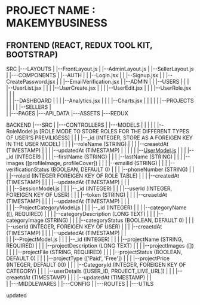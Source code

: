 # PROJECT NAME : MAKEMYBUSINESS

## FRONTEND (REACT, REDUX TOOL KIT, BOOTSTRAP)

SRC
|---LAYOUTS
|   |--FrontLayout.js
|   |--AdminLayout.js
|   |--SellerLayout.js
|
|---COMPONENTS
|   |--AUTH
|   |  |--Login.jsx
|   |  |--Signup.jsx
|   |  |--CreatePassword.jsx
|   |  |--EmailVerification.jsx
|   |--ADMIN
|   |  |--USERS
|   |  |  |--UserList.jsx
|   |  |  |--UserCreate.jsx
|   |  |  |--UserEdit.jsx
|   |  |  |--UserRole.jsx
|   |  |  
|   |  |--DASHBOARD
|   |  |  |--Analytics.jsx
|   |  |  |--Charts.jsx
|   |  |
|   |  |--PROJECTS
|   |  |
|   |--SELLERS
|   
|
|---PAGES
|---API_DATA
|---ASSETS
|---REDUX

BACKEND
|---SRC
|    |---CONTROLLERS
|    |---MODELS
|    |   |
|    |   |--RoleModel.js  [ROLE MODE TO STORE ROLES FOR THE DIFFERENT TYPES OF USER'S PREVILIGESS]
|    |   |  |--_id (INTEGER, STORE AS A FOREIGEN KEY IN THE USER MODEL)
|    |   |  |--roleName (STRING)
|    |   |  |--creaetdAt (TIMESTAMP)
|    |   |  |--updatedAt (TIMESTAMP)
|    |   |
|    |   |--[UserModel.js](https://eraser.io) 
|    |   |  |--_id (INTEGER)
|    |   |  |--firstName (STRING)
|    |   |  |--lastName (STRING)
|    |   |  |--images ([profileImage, profileCover])
|    |   |  |--emailId (STRING)
|    |   |  |--verificationStatus (BOOLEAN, DEFAULT 0)
|    |   |  |--phoneNumber (STRING)
|    |   |  |--roleId (INTEGER FOREIGEN KEY OF ROLE TABLE)
|    |   |  |--createdAt (TIMESTAMP)
|    |   |  |--updatedAt (TIMESTAMP)
|    |   |   
|    |   |--SessionModel.js
|    |   |  |--_id (INTEGER)
|    |   |  |--userId (INTEGER, FOREIGEN KEY OF USER)
|    |   |  |--token (STRING)
|    |   |  |--creaetdAt (TIMESTAMP)
|    |   |  |--updatedAt (TIMESTAMP)
|    |   |  
|    |   |--ProjectCategoryModel.js
|    |   |  |--_id (INTEGER)
|    |   |  |--categoryName ([], REQUIRED)
|    |   |  |--categoryDescription (LONG TEXT)
|    |   |  |--categoryImage (STRING)
|    |   |  |--categoryStatus (BOOLEAN, DEFAULT 0)
|    |   |  |--userId (INTEGER, FOREIGEN KEY OF USER)
|    |   |  |--creaetdAt (TIMESTAMP)
|    |   |  |--updatedAt (TIMESTAMP)
|    |   
|    |   |--ProjectModel.js
|    |   |  |--_id (INTEGER)
|    |   |  |--projectName (STRING, REQUIRED)
|    |   |  |--projectDescription (LONG TEXT)
|    |   |  |--projectImages ([])
|    |   |  |--projectFile (STRING, REQUIRED)
|    |   |  |--projectStatus (BOOLEAN, DEFAULT 0)
|    |   |  |--projectType (['Paid', 'Free'])
|    |   |  |--projectPrice (INTEGER, DEFAULT 00)
|    |   |  |--CategoryId (INTEGER, FOREIGEN KEY OF CATEGORY)
|    |   |  |--userDetails ([USER_ID, PROJECT_LIVE_URL])
|    |   |  |--creaetdAt (TIMESTAMP)
|    |   |  |--updatedAt (TIMESTAMP)
|    |   
|    |---MIDDLEWARES
|    |---CONFIG
|    |---ROUTES
|    |---UTILS


updated